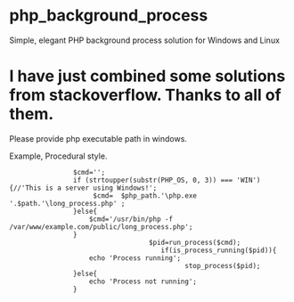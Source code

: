 # php_background_process
Simple, elegant PHP background process solution for Windows and Linux 

# I have just combined some solutions from stackoverflow. Thanks to all of them.

Please provide php executable path in windows.

Example, Procedural style.

					$cmd='';
					if (strtoupper(substr(PHP_OS, 0, 3)) === 'WIN') {//'This is a server using Windows!';
						 $cmd=  $php_path.'\php.exe '.$path.'\long_process.php' ;	
					}else{
						$cmd='/usr/bin/php -f  /var/www/example.com/public/long_process.php';
					}
                                       $pid=run_process($cmd);
                                          if(is_process_running($pid)){
						echo 'Process running';
                                                stop_process($pid);
					}else{
						echo 'Process not running';
					}
